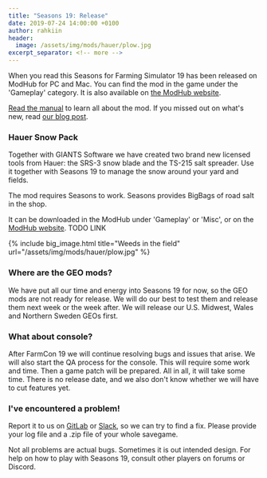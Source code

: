 ```yaml
---
title: "Seasons 19: Release"
date: 2019-07-24 14:00:00 +0100
author: rahkiin
header:
  image: /assets/img/mods/hauer/plow.jpg
excerpt_separator: <!-- more -->
---
```


When you read this Seasons for Farming Simulator 19 has been released on ModHub for PC and Mac. You can find the mod in the game under the 'Gameplay' category. It is also available on [the ModHub website](https://farming-simulator.com/mod.php?mod_id=137669).

[Read the manual](/mods/seasons19/manual) to learn all about the mod. If you missed out on what's new, read [our blog post](/blog/2019/07/11/seasons19.html).

<!-- more -->

### Hauer Snow Pack

Together with GIANTS Software we have created two brand new licensed tools from Hauer: the SRS-3 snow blade and the TS-215 salt spreader. Use it together with Seasons 19 to manage the snow around your yard and fields.

The mod requires Seasons to work. Seasons provides BigBags of road salt in the shop.

It can be downloaded in the ModHub under 'Gameplay' or 'Misc', or on the [ModHub website](https://farming-simulator.com/mod.php?mod_id=). TODO LINK

{% include big_image.html title="Weeds in the field" url="/assets/img/mods/hauer/plow.jpg" %}

### Where are the GEO mods?

We have put all our time and energy into Seasons 19 for now, so the GEO mods are not ready for release. We will do our best to test them and release them next week or the week after. We will release our U.S. Midwest, Wales and Northern Sweden GEOs first.

### What about console?

After FarmCon 19 we will continue resolving bugs and issues that arise. We will also start the QA process for the console. This will require some work and time. Then a game patch will be prepared. All in all, it will take some time. There is no release date, and we also don't know whether we will have to cut features yet.

### I've encountered a problem!

Report it to us on [GitLab](https://gitlab.com/realismusmodding/fs19_rm_seasons/issues) or [Slack](https://slack.realismusmodding.com/), so we can try to find a fix. Please provide your log file and a .zip file of your whole savegame.

Not all problems are actual bugs. Sometimes it is out intended design. For help on how to play with Seasons 19, consult other players on forums or Discord.
